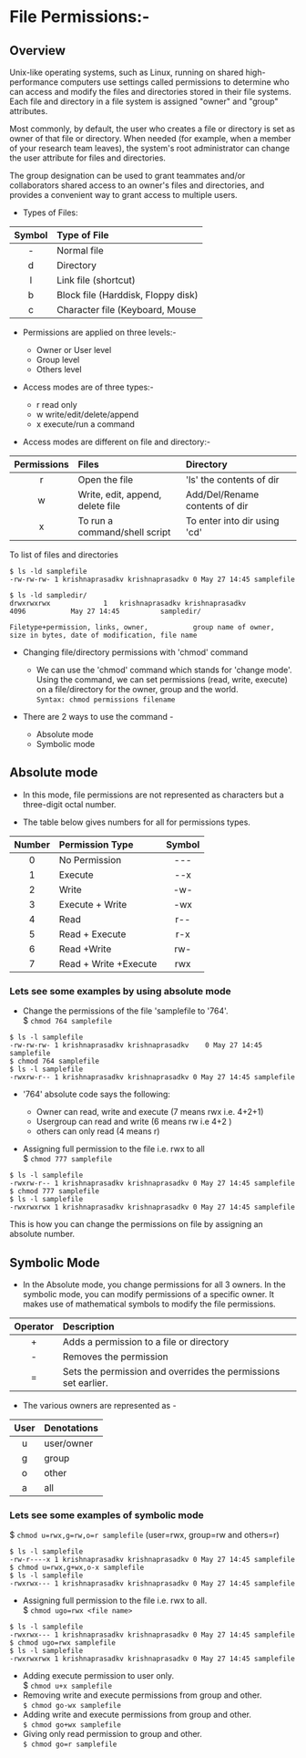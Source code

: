 # File Permissions:- 

## Overview

Unix-like operating systems, such as Linux, running on shared high-performance computers use settings called permissions to determine who can access and modify the files and directories stored in their file systems. Each file and directory in a file system is assigned "owner" and "group" attributes.

Most commonly, by default, the user who creates a file or directory is set as owner of that file or directory. When needed (for example, when a member of your research team leaves), the system's root administrator can change the user attribute for files and directories.

The group designation can be used to grant teammates and/or collaborators shared access to an owner's files and directories, and provides a convenient way to grant access to multiple users.

* Types of Files: 

| Symbol | Type of File | 
|:-----: |:---         |
| - | Normal file | 
|d | Directory |
|l | Link file (shortcut) |
| b | Block file (Harddisk, Floppy disk) |
| c | Character file (Keyboard, Mouse |
* Permissions are applied on three levels:- 
    * Owner or User level  
    * Group level  
    * Others level
* Access modes are of three types:- 
    * r read only 
    * w write/edit/delete/append 
    * x execute/run a command 
 
* Access modes are different on file and directory:- 

| Permissions | Files           | Directory |
|:-----: |:---         |:---   |
| r | Open the file | 'ls' the contents of dir |
| w | Write, edit, append, delete file | Add/Del/Rename contents of dir |
| x | To run a command/shell script | To enter into dir using 'cd' |
 

To list of files and directories
```
$ ls -ld samplefile
-rw-rw-rw- 1 krishnaprasadkv krishnaprasadkv 0 May 27 14:45 samplefile

$ ls -ld sampledir/
drwxrwxrwx             1   krishnaprasadkv krishnaprasadkv         4096           May 27 14:45          sampledir/

Filetype+permission, links, owner,           group name of owner,  size in bytes, date of modification, file name
```

* Changing file/directory permissions with 'chmod' command

    * We can use the 'chmod' command which stands for 'change mode'. Using the command, we can set permissions (read, write, execute) on a file/directory for the owner, group and the world.   
`Syntax: chmod permissions filename`

* There are 2 ways to use the command -

    * Absolute mode
    * Symbolic mode

## Absolute mode

* In this mode, file permissions are not represented as characters but a three-digit octal number.

* The table below gives numbers for all for permissions types.

| Number |	Permission Type	| Symbol |
| :----: |  :-----|  :----:|
| 0	 |No Permission |	---  |
| 1	| Execute	| --x |
| 2	| Write	|-w- |
| 3	| Execute + Write	|-wx |
| 4	| Read	| r-- |
| 5	| Read + Execute |	r-x |
| 6	| Read +Write |	rw- | 
| 7	| Read + Write +Execute |	rwx | 

### Lets see some examples by using absolute mode   
* Change the permissions of the file 'samplefile to '764'.  
$ `chmod 764 samplefile` 
```
$ ls -l samplefile
-rw-rw-rw- 1 krishnaprasadkv krishnaprasadkv    0 May 27 14:45 samplefile
$ chmod 764 samplefile
$ ls -l samplefile
-rwxrw-r-- 1 krishnaprasadkv krishnaprasadkv 0 May 27 14:45 samplefile
```
* '764' absolute code says the following:
    * Owner can read, write and execute (7 means rwx i.e. 4+2+1)
    * Usergroup can read and write (6 means rw i.e 4+2 )
    * others can only read (4 means r)

* Assigning full permission to the file i.e. rwx to all   
$ `chmod 777 samplefile`
```
$ ls -l samplefile
-rwxrw-r-- 1 krishnaprasadkv krishnaprasadkv 0 May 27 14:45 samplefile
$ chmod 777 samplefile
$ ls -l samplefile
-rwxrwxrwx 1 krishnaprasadkv krishnaprasadkv 0 May 27 14:45 samplefile
```

This is how you can change the permissions on file by assigning an absolute number.


## Symbolic Mode
* In the Absolute mode, you change permissions for all 3 owners. In the symbolic mode, you can modify permissions of a specific owner. It makes use of mathematical symbols to modify the file permissions.

| Operator	| Description |
| :---: |:--|
|+ |	Adds a permission to a file or directory|
|-	| Removes the permission|
|=	|Sets the permission and overrides the permissions set earlier.|

* The various owners are represented as -

| User | Denotations|
| :--: | :--|
|u	| user/owner|
|g	| group|
|o	| other|
|a	| all|

### Lets see some examples of symbolic mode
 
$ `chmod u=rwx,g=rw,o=r samplefile` (user=rwx, group=rw and others=r) 
```
$ ls -l samplefile
-rw-r----x 1 krishnaprasadkv krishnaprasadkv 0 May 27 14:45 samplefile
$ chmod u=rwx,g+wx,o-x samplefile
$ ls -l samplefile
-rwxrwx--- 1 krishnaprasadkv krishnaprasadkv 0 May 27 14:45 samplefile
```

* Assigning full permission to the file i.e. rwx to all.   
$ `chmod ugo=rwx <file name>`
```
$ ls -l samplefile
-rwxrwx--- 1 krishnaprasadkv krishnaprasadkv 0 May 27 14:45 samplefile
$ chmod ugo=rwx samplefile
$ ls -l samplefile
-rwxrwxrwx 1 krishnaprasadkv krishnaprasadkv 0 May 27 14:45 samplefile
```
* Adding execute permission to user only.  
$ `chmod u+x samplefile`
* Removing write and execute permissions from group and other.  
`$ chmod go-wx samplefile` 
* Adding write and execute permissions from group and other.  
`$ chmod go+wx samplefile`   
* Giving only read permission to group and other.  
`$ chmod go=r samplefile` 
 
